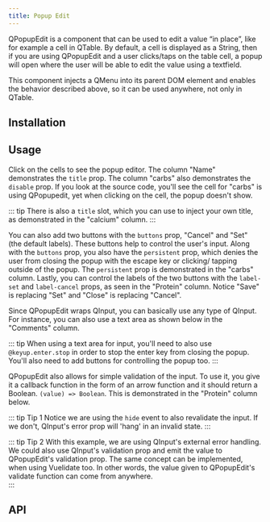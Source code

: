 ```yaml
---
title: Popup Edit
---
```


QPopupEdit is a component that can be used to edit a value “in place”, like for example a cell in QTable. By default, a cell is displayed as a String, then if you are using QPopupEdit and a user clicks/taps on the table cell, a popup will open where the user will be able to edit the value using a textfield.

This component injects a QMenu into its parent DOM element and enables the behavior described above, so it can be used anywhere, not only in QTable.

## Installation
<doc-installation components="QPopupEdit" />

## Usage
Click on the cells to see the popup editor. The column "Name" demonstrates the `title` prop. The column "carbs" also demonstrates the `disable` prop. If you look at the source code, you'll see the cell for "carbs" is using QPopupedit, yet when clicking on the cell, the popup doesn't show.   

::: tip
There is also a `title` slot, which you can use to inject your own title, as demonstrated in the "calcium" column.
:::

<doc-example title="Simple Edit, with `title` prop and slot" file="QPopupEdit/Simple" />

You can also add two buttons with the `buttons` prop, "Cancel" and "Set" (the default labels). These buttons help to control the user's input. Along with the `buttons` prop, you also have the `persistent` prop, which denies the user from closing the popup with the escape key or clicking/ tapping outside of the popup. The `persistent` prop is demonstrated in the "carbs" column. Lastly, you can control the labels of the two buttons with the `label-set` and `label-cancel` props, as seen in the "Protein" column. Notice "Save" is replacing "Set" and "Close" is replacing "Cancel". 

<doc-example title="Edit with Buttons and the `persistent` and button label props" file="QPopupEdit/WithButtons" />

Since QPopupEdit wraps QInput, you can basically use any type of QInput. For instance, you can also use a text area as shown below in the "Comments" column. 

::: tip
When using a text area for input, you'll need to also use `@keyup.enter.stop` in order to stop the enter key from closing the popup. You'll also need to add buttons for controlling the popup too. 
:::

<doc-example title="Text Area Edit" file="QPopupEdit/TextArea" />

QPopupEdit also allows for simple validation of the input. To use it, you give it a callback function in the form of an arrow function and it should return a Boolean. `(value) => Boolean`. This is demonstrated in the "Protein" column below. 

::: tip Tip 1
Notice we are using the `hide` event to also revalidate the input. If we don't, QInput's error prop will 'hang' in an invalid state. 
:::

::: tip Tip 2
With this example, we are using QInput's external error handling. We could also use QInput's validation prop and emit the value to QPopupEdit's validation prop. The same concept can be implemented, when using Vuelidate too. In other words, the value given to QPopupEdit's validate function can come from anywhere.   
:::

<doc-example title="Edit with Validation" file="QPopupEdit/WithValidation" />

## API

<doc-api file="QPopupEdit" />
